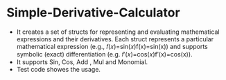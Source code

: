 # Simple-Derivative-Calculator
- It creates a set of structs for representing and evaluating mathematical expressions and their derivatives. Each struct represents a particular mathematical expression (e.g., 𝑓(𝑥)=sin(𝑥)f(x)=sin⁡(x)) and supports symbolic (exact) differentiation (e.g. 𝑓′(𝑥)=cos(𝑥)f′(x)=cos⁡(x)).
- It supports Sin, Cos, Add , Mul and Monomial.
- Test code showes the usage.
